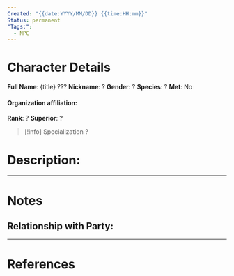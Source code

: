 ```yaml
---
Created: "{{date:YYYY/MM/DD}} {{time:HH:mm}}"
Status: permanent
"Tags:":
  - NPC
---
```

# Character Details
**Full Name**: {title} ???
**Nickname**: ?
**Gender**: ?
**Species**: ?
**Met**: No
#### Organization affiliation: 
**Rank**: ?
**Superior**: ?

> [!info] Specialization
?
# Description:

---
# Notes
## **Relationship with Party**:


---
# References